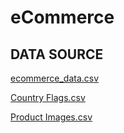 # eCommerce
## DATA SOURCE
[ecommerce_data.csv](https://github.com/user-attachments/files/18516915/ecommerce_data.csv)

[Country Flags.csv](https://github.com/user-attachments/files/18516910/Country.Flags.csv)

[Product Images.csv](https://github.com/user-attachments/files/18516921/Product.Images.csv)
